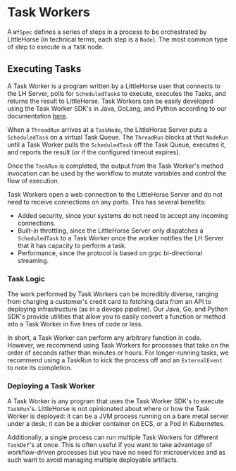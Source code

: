 # Task Workers

A `WfSpec` defines a series of steps in a process to be orchestrated by LittleHorse (in technical terms, each step is a `Node`). The most common type of step to execute is a `TASK` node.

## Executing Tasks

A Task Worker is a program written by a LittleHorse user that connects to the LH Server, polls for `ScheduledTask`s to execute, executes the Tasks, and returns the result to LittleHorse. Task Workers can be easily developed using the Task Worker SDK's in Java, GoLang, and Python according to our documentation [here](../05-developer-guide/05-task-worker-development.md).

When a `ThreadRun` arrives at a `TaskNode`, the LittleHorse Server puts a `ScheduledTask` on a virtual Task Queue. The `ThreadRun` blocks at that `NodeRun` until a Task Worker pulls the `ScheduledTask` off the Task Queue, executes it, and reports the result (or if the configured timeout expires).

Once the `TaskRun` is completed, the output from the Task Worker's method invocation can be used by the workflow to mutate variables and control the flow of execution.

Task Workers open a web connection to the LittleHorse Server and do not need to receive connections on any ports. This has several benefits:

* Added security, since your systems do not need to accept any incoming connections.
* Built-in throttling, since the LittleHorse Server only dispatches a `ScheduledTask` to a Task Worker once the worker notifies the LH Server that it has capacity to perform a task.
* Performance, since the protocol is based on grpc bi-directional streaming.

### Task Logic

The work performed by Task Workers can be incredibly diverse, ranging from charging a customer's credit card to fetching data from an API to deploying infrastructure (as in a devops pipeline). Our Java, Go, and Python SDK's provide utilities that allow you to easily convert a function or method into a Task Worker in five lines of code or less.

In short, a Task Worker can perform any arbitrary function in code. However, we recommend using Task Workers for processes that take on the order of seconds rather than minutes or hours. For longer-running tasks, we recommend using a TaskRun to kick the process off and an `ExternalEvent` to note its completion.

### Deploying a Task Worker

A Task Worker is any program that uses the Task Worker SDK's to execute `TaskRun`'s. LittleHorse is not opinionated about where or how the Task Worker is deployed: it can be a JVM process running on a bare metal server under a desk; it can be a docker container on ECS, or a Pod in Kubernetes.

Additionally, a single process can run multiple Task Workers for different `TaskDef`'s at once. This is often useful if you want to take advantage of workflow-driven processes but you have no need for microservices and as such want to avoid managing multiple deployable artifacts.
